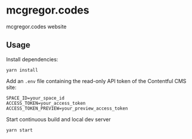 # mcgregor.codes

mcgregor.codes website

## Usage

Install dependencies:

```shell
yarn install
```

Add an `.env` file containing the read-only API token of the Contentful CMS site:

```shell
SPACE_ID=your_space_id
ACCESS_TOKEN=your_access_token
ACCESS_TOKEN_PREVIEW=your_preview_access_token
```

Start continuous build and local dev server

```shell
yarn start
```
